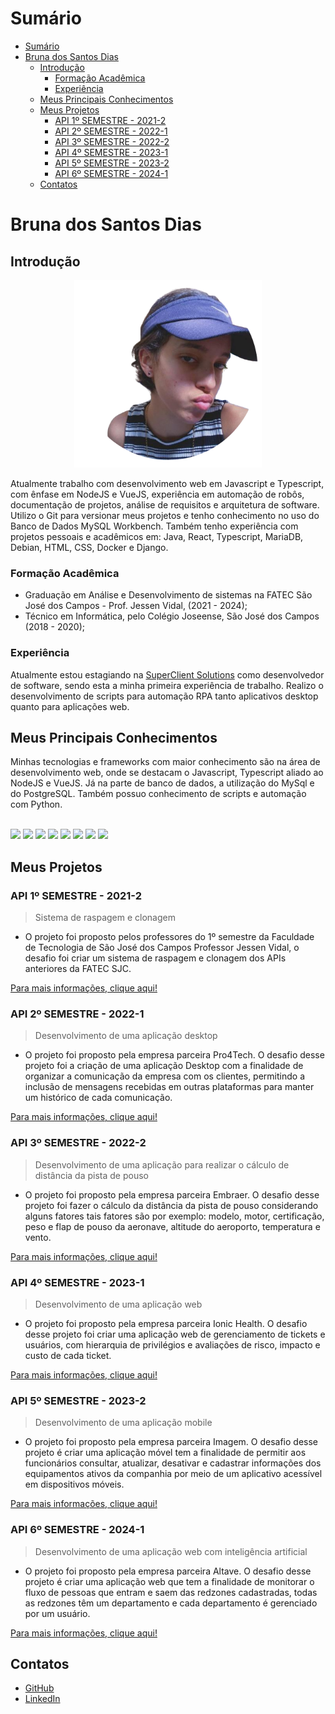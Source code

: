 # Sumário

- [Sumário](#sumário)
- [Bruna dos Santos Dias](#bruna-dos-santos-dias)
  - [Introdução](#introdução)
    - [Formação Acadêmica](#formação-acadêmica)
    - [Experiência](#experiência)
  - [Meus Principais Conhecimentos](#meus-principais-conhecimentos)
  - [Meus Projetos](#meus-projetos)
    - [API 1º SEMESTRE - 2021-2](#api-1º-semestre---2021-2)
    - [API 2º SEMESTRE - 2022-1](#api-2º-semestre---2022-1)
    - [API 3º SEMESTRE - 2022-2](#api-3º-semestre---2022-2)
    - [API 4º SEMESTRE - 2023-1](#api-4º-semestre---2023-1)
    - [API 5º SEMESTRE - 2023-2](#api-5º-semestre---2023-2)
    - [API 6º SEMESTRE - 2024-1](#api-6º-semestre---2024-1)
  - [Contatos](#contatos)

# Bruna dos Santos Dias

## Introdução

<div>
	<p align="center"><img src="/perfil.png" alt="Foto de perfil" class="center" width=300 ></p>
</div>

Atualmente trabalho com desenvolvimento web em Javascript e Typescript, com ênfase em NodeJS e VueJS, experiência em automação de robôs, documentação de projetos, análise de requisitos e arquitetura de software. Utilizo o Git para versionar meus projetos e tenho conhecimento no uso do Banco de Dados MySQL Workbench.
Também tenho experiência com projetos pessoais e acadêmicos em: Java, React, Typescript, MariaDB, Debian, HTML, CSS, Docker e Django.

### Formação Acadêmica

- Graduação em Análise e Desenvolvimento de sistemas na FATEC São José dos Campos - Prof. Jessen Vidal, (2021 - 2024);
- Técnico em Informática, pelo Colégio Joseense, São José dos Campos (2018 - 2020);

### Experiência

Atualmente estou estagiando na [SuperClient Solutions](https://superclient.com.br/) como desenvolvedor de software, sendo esta a minha primeira experiência de trabalho. Realizo o desenvolvimento de scripts para automação RPA tanto aplicativos desktop quanto para aplicações web.

## Meus Principais Conhecimentos

Minhas tecnologias e frameworks com maior conhecimento são na área de desenvolvimento web, onde se destacam o Javascript, Typescript aliado ao NodeJS e VueJS. Já na parte de banco de dados, a utilização do MySql e do PostgreSQL. Também possuo conhecimento de scripts e automação com Python.

<div style="display: inline_block"><br/>
    <img src="https://skillicons.dev/icons?i=js">
    <img src="https://skillicons.dev/icons?i=ts">
    <img src="https://skillicons.dev/icons?i=vue">
    <img src="https://skillicons.dev/icons?i=py">
    <img src="https://skillicons.dev/icons?i=react">
    <img src="https://skillicons.dev/icons?i=nodejs">
    <img src="https://skillicons.dev/icons?i=html">
    <img src="https://skillicons.dev/icons?i=css">
</div>

## Meus Projetos

### API 1º SEMESTRE - 2021-2

> Sistema de raspagem e clonagem

- O projeto foi proposto pelos professores do 1º semestre da Faculdade de Tecnologia de São José dos Campos Professor Jessen Vidal, o desafio foi criar um sistema de raspagem e clonagem dos APIs anteriores da FATEC SJC.

[Para mais informações, clique aqui!](https://github.com/brunadias3/PORTFOLIO-TG/blob/main/1-semestre/1-semestre.md)

### API 2º SEMESTRE - 2022-1

> Desenvolvimento de uma aplicação desktop

- O projeto foi proposto pela empresa parceira Pro4Tech. O desafio desse projeto foi a criação de uma aplicação Desktop com a finalidade de organizar a comunicação da empresa com os clientes, permitindo a inclusão de mensagens recebidas em outras plataformas para manter um histórico de cada comunicação.

[Para mais informações, clique aqui!](https://github.com/brunadias3/PORTFOLIO-TG/blob/main/2-semestre/2-semestre.md)

### API 3º SEMESTRE - 2022-2

> Desenvolvimento de uma aplicação para realizar o cálculo de distância da pista de pouso

- O projeto foi proposto pela empresa parceira Embraer. O desafio desse projeto foi fazer o cálculo da distância da pista de pouso considerando alguns fatores tais fatores são por exemplo: modelo, motor, certificação, peso e flap de pouso da aeronave, altitude do aeroporto, temperatura e vento.

[Para mais informações, clique aqui!](https://github.com/brunadias3/PORTFOLIO-TG/blob/main/3-semestre/3-semestre.md)


### API 4º SEMESTRE - 2023-1

> Desenvolvimento de uma aplicação web 

- O projeto foi proposto pela empresa parceira Ionic Health. O desafio desse projeto foi criar uma aplicação web de gerenciamento de tickets e usuários, com hierarquia de privilégios e avaliações de risco, impacto e custo de cada ticket.

[Para mais informações, clique aqui!](https://github.com/brunadias3/PORTFOLIO-TG/blob/main/4-semestre/4-semestre.md)

### API 5º SEMESTRE - 2023-2

> Desenvolvimento de uma aplicação mobile

- O projeto foi proposto pela empresa parceira Imagem. O desafio desse projeto é criar uma aplicação móvel tem a finalidade de permitir aos funcionários consultar, atualizar, desativar e cadastrar informações dos equipamentos ativos da companhia por meio de um aplicativo acessível em dispositivos móveis.

[Para mais informações, clique aqui!](https://github.com/brunadias3/PORTFOLIO-TG/blob/main/5-semestre/5-semestre.md)

### API 6º SEMESTRE - 2024-1

> Desenvolvimento de uma aplicação web com inteligência artificial

- O projeto foi proposto pela empresa parceira Altave. O desafio desse projeto é criar uma aplicação web que tem a finalidade de monitorar o fluxo de pessoas que entram e saem das redzones cadastradas, todas as redzones têm um departamento e cada departamento é gerenciado por um usuário.

[Para mais informações, clique aqui!](https://github.com/brunadias3/PORTFOLIO-TG/blob/main/6-semestre/6-semestre.md)

## Contatos

- [GitHub](https://github.com/brunadias3)
- [LinkedIn](https://www.linkedin.com/in/brunadias3/)
